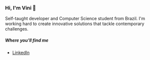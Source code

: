 ### Hi, I'm Vini 👋

Self-taught developer and Computer Science student from Brazil. I'm working hard to create innovative solutions that tackle contemporary challenges.

##### Where you'll find me
* <a href="https://www.linkedin.com/in/viniciosgois/">LinkedIn</a>
